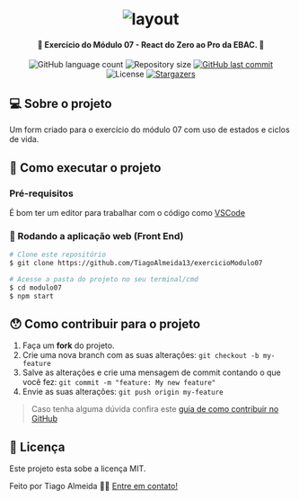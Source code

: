<h1 align="center"> <img alt="layout" title="#layout" src="./assets/images/exemplo.jpg" /> </h1>

<h4 align="center"> 
	🚧 Exercício do Módulo 07 - React do Zero ao Pro da EBAC. 🚧
</h4>

<p align="center">
  <img alt="GitHub language count" src="https://img.shields.io/github/languages/count/TiagoAlmeida13/exercicioModulo07?color=%2304D361">

  <img alt="Repository size" src="https://img.shields.io/github/repo-size/TiagoAlmeida13/exercicioModulo07">

  	
  
  <a href="https://github.com/TiagoAlmeida13/portfolio/commits/master">
    <img alt="GitHub last commit" src="https://img.shields.io/github/last-commit/TiagoAlmeida13/exercicioModulo07">
  </a>

  <img alt="License" src="https://img.shields.io/badge/license-MIT-brightgreen">
   <a href="https://github.com/TiagoAlmeida13/exercicioModulo07/stargazers">
    <img alt="Stargazers" src="https://img.shields.io/github/stars/TiagoAlmeida13/exercicioModulo07?style=social">
  </a>
</p>

## 💻 Sobre o projeto

Um form criado para o exercício do módulo 07 com uso de estados e ciclos de vida.

## 🚀 Como executar o projeto

### Pré-requisitos
É bom ter um editor para trabalhar com o código como [VSCode][vscode]

### 🧭 Rodando a aplicação web (Front End)

```bash
# Clone este repositório
$ git clone https://github.com/TiagoAlmeida13/exercicioModulo07

# Acesse a pasta do projeto no seu terminal/cmd
$ cd modulo07
$ npm start
```

## 😯 Como contribuir para o projeto

1. Faça um **fork** do projeto.
2. Crie uma nova branch com as suas alterações: `git checkout -b my-feature`
3. Salve as alterações e crie uma mensagem de commit contando o que você fez: `git commit -m "feature: My new feature"`
4. Envie as suas alterações: `git push origin my-feature`
> Caso tenha alguma dúvida confira este [guia de como contribuir no GitHub](https://github.com/firstcontributions/first-contributions)


## 📝 Licença

Este projeto esta sobe a licença MIT.

Feito por Tiago Almeida 👋🏽 [Entre em contato!](linkedin.com/in/tiago-machadoalmeida/)

[vscode]: https://code.visualstudio.com/
[license]: https://opensource.org/licenses/MIT

